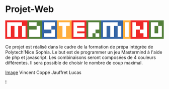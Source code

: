 # Projet-Web
![Image](https://github.com/AnEdge/Projet-Web/blob/master/Mastermind_main.png)

Ce projet est réalisé dans le cadre de la formation de prépa intégrée de Polytech'Nice Sophia.
Le but est de programmer un jeu Mastermind à l'aide de php et javascript.
Les combinaisons seront composées de 4 couleurs différentes.
Il sera possible de choisir le nombre de coup maximal.


<p align="center">

  [Image](https://github.com/AnEdge/Projet-Web/blob/master/THEGANG.png)   Vincent Coppé 
Jauffret Lucas

</p>!
